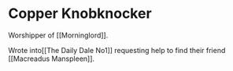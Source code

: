 # Copper Knobknocker 

Worshipper of [[Morninglord]].

Wrote into[[The Daily Dale No1]] requesting help to find their friend [[Macreadus Manspleen]].